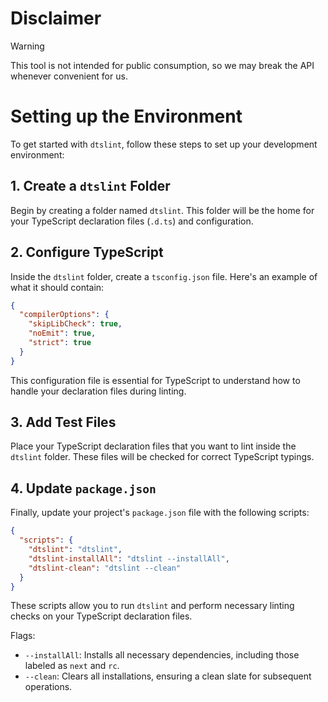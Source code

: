 # Disclaimer

> [!WARNING]
> This tool is not intended for public consumption, so we may break the API whenever convenient for us.

# Setting up the Environment

To get started with `dtslint`, follow these steps to set up your development environment:

## 1. Create a `dtslint` Folder

Begin by creating a folder named `dtslint`. This folder will be the home for your TypeScript declaration files (`.d.ts`) and configuration.

## 2. Configure TypeScript

Inside the `dtslint` folder, create a `tsconfig.json` file. Here's an example of what it should contain:

```json
{
  "compilerOptions": {
    "skipLibCheck": true,
    "noEmit": true,
    "strict": true
  }
}
```

This configuration file is essential for TypeScript to understand how to handle your declaration files during linting.

## 3. Add Test Files

Place your TypeScript declaration files that you want to lint inside the `dtslint` folder. These files will be checked for correct TypeScript typings.

## 4. Update `package.json`

Finally, update your project's `package.json` file with the following scripts:

```json
{
  "scripts": {
    "dtslint": "dtslint",
    "dtslint-installAll": "dtslint --installAll",
    "dtslint-clean": "dtslint --clean"
  }
}
```

These scripts allow you to run `dtslint` and perform necessary linting checks on your TypeScript declaration files.

Flags:

- `--installAll`: Installs all necessary dependencies, including those labeled as `next` and `rc`.
- `--clean`: Clears all installations, ensuring a clean slate for subsequent operations.
